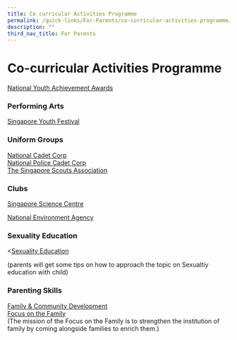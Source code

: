 ```yaml
---
title: Co curricular Activities Programme
permalink: /quick-links/For-Parents/co-curricular-activities-programme/
description: ""
third_nav_title: For Parents
---
```

# Co-curricular Activities Programme

<a href="http://www.nyaa.org/" target="_blank">National Youth Achievement Awards</a>


### Performing Arts

<a href="http://www.singaporeyouthfestival.sg/" target="_blank">Singapore Youth Festival</a>

### Uniform Groups


<a href="http://www.ncc.org.sg/" target="_blank">National Cadet Corp</a>  
<a href="http://www.npcc.org.sg/" target="_blank">National Police Cadet Corp</a>    
<a href="http://www.scout.sg/" target="_blank">The Singapore Scouts Association</a>   


### Clubs

 
<a href="http://www.science.edu.sg/" target="_blank">Singapore Science Centre</a>

<a href="http://www.nea.gov.sg/" target="_blank">National Environment Agency</a>

### Sexuality Education

&lt;[Sexuality Education](https://swisscottagesec.moe.edu.sg/swiss-experience/student-development-programme/sexuality-education/)

(parents will get some tips on how to approach the topic on Sexualtiy education with child)

### Parenting Skills

<a href="http://fcd.ecitizen.gov.sg/PopularTopics/EducationalMaterials" target="_blank">Family &amp; Community Development</a>    
<a href="http://www.family.org.sg/" target="_blank">Focus on the Family</a>    
(The mission of the Focus on the Family is to strengthen the institution of family by coming alongside families to enrich them.)